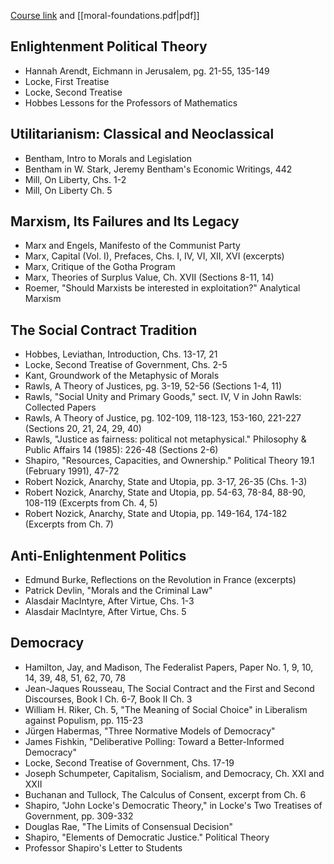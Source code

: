 [Course link](https://www.coursera.org/learn/moral-politics) and [[moral-foundations.pdf|pdf]]
## Enlightenment Political Theory
- Hannah Arendt, Eichmann in Jerusalem, pg. 21-55, 135-149
- Locke, First Treatise
- Locke, Second Treatise
- Hobbes Lessons for the Professors of Mathematics
## Utilitarianism: Classical and Neoclassical
- Bentham, Intro to Morals and Legislation
- Bentham in W. Stark, Jeremy Bentham's Economic Writings, 442
- Mill, On Liberty, Chs. 1-2
- Mill, On Liberty Ch. 5
## Marxism, Its Failures and Its Legacy
- Marx and Engels, Manifesto of the Communist Party
- Marx, Capital (Vol. I), Prefaces, Chs. I, IV, VI, XII, XVI (excerpts)
- Marx, Critique of the Gotha Program
- Marx, Theories of Surplus Value, Ch. XVII (Sections 8-11, 14)
- Roemer, "Should Marxists be interested in exploitation?" Analytical Marxism
## The Social Contract Tradition
- Hobbes, Leviathan, Introduction, Chs. 13-17, 21
- Locke, Second Treatise of Government, Chs. 2-5
- Kant, Groundwork of the Metaphysic of Morals
- Rawls, A Theory of Justices, pg. 3-19, 52-56 (Sections 1-4, 11)
- Rawls, "Social Unity and Primary Goods," sect. IV, V in John Rawls: Collected Papers
- Rawls, A Theory of Justice, pg. 102-109, 118-123, 153-160, 221-227 (Sections 20, 21, 24, 29, 40)
- Rawls, "Justice as fairness: political not metaphysical." Philosophy & Public Affairs 14 (1985): 226-48 (Sections 2-6)
- Shapiro, "Resources, Capacities, and Ownership." Political Theory 19.1 (February 1991), 47-72
- Robert Nozick, Anarchy, State and Utopia, pp. 3-17, 26-35 (Chs. 1-3)
- Robert Nozick, Anarchy, State and Utopia, pp. 54-63, 78-84, 88-90, 108-119 (Excerpts from Ch. 4, 5)
- Robert Nozick, Anarchy, State and Utopia, pp. 149-164, 174-182 (Excerpts from Ch. 7)
## Anti-Enlightenment Politics
- Edmund Burke, Reflections on the Revolution in France (excerpts)
- Patrick Devlin, "Morals and the Criminal Law"
- Alasdair MacIntyre, After Virtue, Chs. 1-3
- Alasdair MacIntyre, After Virtue, Chs. 5
## Democracy
- Hamilton, Jay, and Madison, The Federalist Papers, Paper No. 1, 9, 10, 14, 39, 48, 51, 62, 70, 78
- Jean-Jaques Rousseau, The Social Contract and the First and Second Discourses, Book I Ch. 6-7, Book II Ch. 3
- William H. Riker, Ch. 5, "The Meaning of Social Choice" in Liberalism against Populism, pp. 115-23
- Jürgen Habermas, "Three Normative Models of Democracy"
- James Fishkin, "Deliberative Polling: Toward a Better-Informed Democracy"
- Locke, Second Treatise of Government, Chs. 17-19
- Joseph Schumpeter, Capitalism, Socialism, and Democracy, Ch. XXI and XXII
- Buchanan and Tullock, The Calculus of Consent, excerpt from Ch. 6
- Shapiro, "John Locke's Democratic Theory," in Locke's Two Treatises of Government, pp. 309-332
- Douglas Rae, "The Limits of Consensual Decision"
- Shapiro, "Elements of Democratic Justice." Political Theory
- Professor Shapiro's Letter to Students